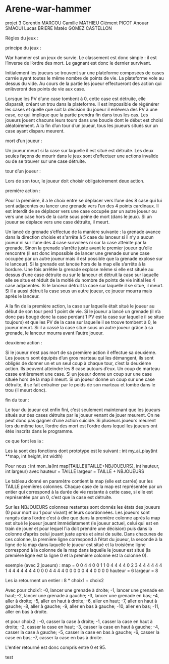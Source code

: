 # Arene-war-hammer
projet 3
Corentin MARCOU
Camille MATHIEU
Clément PICOT
Anouar SMAOUI
Lucas BRIERE
Matéo GOMEZ CASTELLON


Règles du jeux :

principe du jeux :

War hammer est un jeux de survie. Le classement est donc simple : il est l’inverse de l’ordre des mort. Le gagnant est donc le dernier survivant.

Initialement les joueurs se trouvent sur une plateforme composées de cases carrée ayant toutes le même nombre de points de vie. La plateforme vole au dessus du vide. Au cours de la partie les joueur effectueront des action qui enlèveront des points de vie aux case.

Lorsque les PV d’une case tombent à 0, cette case est détruite, elle disparaît, créant un trou dans la plateforme.
Il est impossible de régénérer les cases et quelle que soit la décision du joueur il enlèvera des PV à une case, ce qui implique que la partie prendra fin dans tous les cas.
Les joueurs jouent chacuns leurs tours dans une boucle dont le début est choisi aléatoirement.
A la fin d’un tour d’un joueur, tous les joueurs situés sur un case ayant disparu meurent.

mort d’un joueur :

Un joueur meurt si la case sur laquelle il est situé est détruite.
Les deux seules façons de mourir dans le jeux sont d’effectuer une actions invalide ou de se trouver sur une case détruite.

tour d’un joueur :

Lors de son tour, le joueur doit choisir obligatoirement deux action.

première action :

Pour la première, il a le choix entre se déplacer vers l’une des 8 case qui lui sont adjacentes ou lancer une grenade vers l’un des 4 points cardinaux.
Il est interdit de se déplacer vers une case occupée par un autre joueur ou vers une case hors de la carte sous peine de mort (dans le jeux). Si un joueur se déplace vers une case détruite, il meurt.

Un lancé de grenade s’effectue de la manière suivante : la grenade avance dans la direction choisie et s'arrête à 5 case du lanceur si il n’y a aucun joueur ni sur l’une des 4 case survolées ni sur la case atteinte par la grenade. Sinon la grenade s’arrête juste avant le premier joueur qu’elle rencontre (il est donc impossible de lancer une grenade sur une case occupée par un autre joueur mais il est possible que la grenade explose sur le lanceur). Si la grenade est lancée hors de la map elle s’arrête à la bordure. Une fois arrêtée la grenade explose même si elle est située au dessus d’une case détruite ou sur le lanceur et détruit la case sur laquelle elle se situe et réduit de la moitié du nombre de points de vie initial les 4 case adjacentes.
Si le lanceur détruit la case sur laquelle il se situe, il meurt. Si il a aussi détruit la case sous un autre joueur, ce joueur mourra mais après le lanceur.

A la fin de la première action, la case sur laquelle était situé le joueur au début de son tour perd 1 point de vie. Si le joueur a lancé un grenade (il n’a donc pas bougé donc la case perdant 1 PV est la case sur laquelle il se situe toujours) et que les PV de la case sur laquelle il se trouve tombent à 0, le joueur meurt. Si il a cassé la case situé sous un autre joueur grâce à sa grenade, le lanceur mourra avant l’autre joueur.

deuxième action :

Si le joueur n’est pas mort de sa première action il effectue sa deuxième.
Les joueurs sont équipés d’un gros marteau qui les démangent, ils sont obligés de donner un et un seul coup à chaque tour, c’est la deuxième action. Ils peuvent atteindre les 8 case autours d’eux. Un coup de marteau casse entièrement une case.
Si un joueur donne un coup sur une case située hors de la map il meurt.
Si un joueur donne un coup sur une case détruite, il se fait entraîner par le poids de son marteau et tombe dans le trou (il meurt donc).

fin du tour :

Le tour du joueur est enfin fini, c’est seulement maintenant que les joueurs situés sur des cases détruite par le joueur venant de jouer meurent. On ne peut donc pas gagner d’une action suicide. Si plusieurs joueurs meurent lors du même tour, l’ordre des mort est l’ordre  dans lequel les joueurs ont étés inscrits dans le programme.


ce que font les ia :

Les ia sont des fonctions dont prototype est le suivant :
int my_ai_play(int **map, int height, int width)

Pour nous :
int mon_ia(int map[TAILLE][TAILLE+NBJOUEURS], int hauteur, int largeur)
avec hauteur = TAILLE
         largeur = TAILLE + NBJOUEURS

Le tableau donné en paramètre contient la map (elle est carrée) sur les TAILLE premières colonnes. Chaque case de la map est représentée par un entier qui correspond à la durée de vie restante à cette case, si elle est représentée par un 0, c’est que la case est détruite.

Sur les NBJOUEURS colonnes restantes sont donnés les états des joueurs (0 pour mort ou 1 pour vivant) et leurs coordonnées. Les joueurs sont rangés dans l’ordre c’est à dire que dans la première colonne après la map est situé le joueur jouant immédiatement (le joueur actuel, celui qui est en train de jouer et pour lequel l’ia doit prendre une décision) puis dans la colonne d’après celui jouant juste après et ainsi de suite. Dans chacunes de ces colonne, la première ligne correspond à l’état du joueur, la seconde à la ligne de la map dans laquelle le joueur est situé et la troisième ligne correspond à la colonne de la map dans laquelle le joueur est situé (la première ligne est la ligne 0 et la première colonne est la colonne 0).

exemple (avec 2 joueurs) :
map =
0 0 4 4 0 0 1 1
0 4 4 4 4 0 2 3
4 4 4 4 4 4 1 4
4 4 4 4 4 4 0 0
0 4 4 4 4 0 0 0
0 0 4 4 0 0 0 0
hauteur = 6
largeur = 8


Les ia retournent un entier : 8 * choix1 + choix2

Avec pour choix1:
-0, lancer une grenade à droite;
-1, lancer une grenade en haut;
-2, lancer une grenade à gauche;
-3, lancer une grenade en bas;
-4, aller à droite;
-5, aller en haut à droite;
-6, aller en haut;
-7, aller en haut à gauche;
-8, aller à gauche;
-9, aller en bas à gauche;
-10, aller en bas;
-11, aller en bas à droite.

et pour choix2 :
-0, casser la case à droite;
-1, casser la case en haut à droite;
-2, casser la case en haut;
-3, casser la case en haut à gauche;
-4, casser la case à gauche;
-5, casser la case en bas à gauche;
-6, casser la case en bas;
-7, casser la case en bas à droite.

L'entier retourné est donc compris entre 0 et 95.

test
